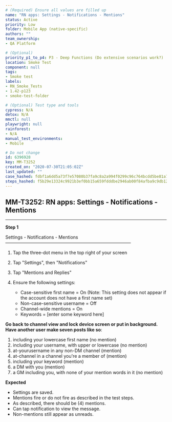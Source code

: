 ```yaml
---
# (Required) Ensure all values are filled up
name: "RN apps: Settings - Notifications - Mentions"
status: Active
priority: Low
folder: Mobile App (native-specific)
authors: ""
team_ownership: 
- QA Platform

# (Optional)
priority_p1_to_p4: P3 - Deep Functions (Do extensive scenarios work?)
location: Smoke Test
component: null
tags: 
- Smoke test
labels: 
- RN_Smoke_Tests
- 1.42-p123
- smoke-test-folder

# (Optional) Test type and tools
cypress: N/A
detox: N/A
mmctl: null
playwright: null
rainforest: 
- N/A
manual_test_environments: 
- Mobile

# Do not change
id: 6396928
key: MM-T3252
created_on: "2020-07-30T21:05:02Z"
last_updated: ""
case_hashed: fdbf1a6dd5a73f7e57080b37fa9c8a2a994f0299c96c764bcdd5be81a7baf4ee776a3b06c5c80dea8408ce2fc0e6d4d1
steps_hashed: f5b29e13324c9921b3ef0bb15a659fdddbe2946ab00f84afba9c9db12ede392fd698ef3223d213074de7e7e250b31f5d
---
```


<!-- (Auto-generated) Based on frontmatter's "key" and "name" -->

## MM-T3252: RN apps: Settings - Notifications - Mentions

---

**Step 1**

Settings - Notifications - Mentions\
————————————————————————————

1. Tap the three-dot menu in the top right of your screen

2. Tap "Settings", then "Notifications"

3. Tap "Mentions and Replies"

4. Ensure the following settings:

   - Case-sensitive first name = On (Note: This setting does not appear if the account does not have a first name set)
   - Non-case-sensitive username = Off
   - Channel-wide mentions = On
   - Keywords = \[enter some keyword here]

**Go back to channel view and lock device screen or put in background.\
Have another user make seven posts like so**:

1. including your lowercase first name (no mention)
2. including your username, with upper or lowercase (no mention)
3. at-yourusername in any non-DM channel (mention)
4. at-channel in a channel you're a member of (mention)
5. including your keyword (mention)
6. a DM with you (mention)
7. a GM including you, with none of your mention words in it (no mention)

**Expected**

- Settings are saved.
- Mentions fire or do not fire as described in the test steps.
- As described, there should be (4) mentions.
- Can tap notification to view the message.
- Non-mentions still appear as unreads.
